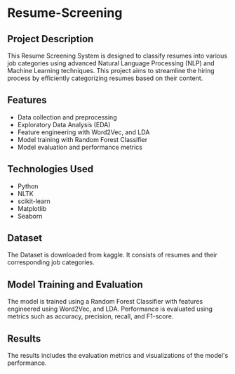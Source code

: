 # Resume-Screening

## Project Description
This Resume Screening System is designed to classify resumes into various job categories using advanced Natural Language Processing (NLP) and Machine Learning techniques. This project aims to streamline the hiring process by efficiently categorizing resumes based on their content.


## Features
- Data collection and preprocessing
- Exploratory Data Analysis (EDA)
- Feature engineering with Word2Vec, and LDA
- Model training with Random Forest Classifier
- Model evaluation and performance metrics

## Technologies Used
- Python
- NLTK
- scikit-learn
- Matplotlib
- Seaborn

## Dataset
The Dataset is downloaded from kaggle. It consists of resumes and their corresponding job categories.

## Model Training and Evaluation
The model is trained using a Random Forest Classifier with features engineered using Word2Vec, and LDA. Performance is evaluated using metrics such as accuracy, precision, recall, and F1-score.

## Results
The results includes the evaluation metrics and visualizations of the model's performance.

